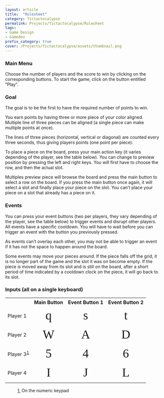```yaml
---
layout: article
title:  "Rulesheet"
category: Tictactocalypse
permalink: Projects/Tictactocalypse/Rulesheet
tags:
- Game Design
- Gamedev
prefix_category: true
cover: /Projects/Tictactocalypse/assets/thumbnail.png
---
```


### Main Menu

Choose the number of players and the score to win by clicking on the corresponding buttons. To start the game, click on the button entitled “Play”.

### Goal

The goal is to be the first to have the required number of points to win.

You earn points by having three or more piece of your color aligned. Multiple line of three pieces can be aligned (a single piece can make multiple points at once).

The lines of three pieces (horizontal, vertical or diagonal) are counted every three seconds, thus giving players points (one point per piece).

To place a piece on the board, press your main action key (it varies depending of the player, see the table below). You can change to preview position by pressing the left and right keys. You will first have to choose the row, and then the actual slot.

Multiples preview piece will browse the board and press the main button to select a row on the board. If you press the main button once again, it will select a slot and finally place your piece on the slot. You can’t place your piece on a slot that already has a piece on it.

### Events

You can press your event buttons (two per players, they vary depending of the player, see the table below) to trigger events and disrupt other players. All events have a specific cooldown. You will have to wait before you can trigger an event with the button you previously pressed.

As events can’t overlay each other, you may not be able to trigger an event if it has not the space to happen around the board.

Some events may move your pieces around. If the piece falls off the grid, it is no longer part of the game and the slot it was on become empty. If the piece is moved away from its slot and is still on the board, after a short period of time indicated by a cooldown clock on the piece, it will go back to its slot.

### Inputs (all on a single keyboard)

<html>
   <head>
    <style>
      @font-face { font-family: Keyboard; src: url('assets/fonts/Keyboard.otf') format("opentype"); }
      .keyboard {
         font-family: Keyboard;
         font-size: 2.5em;
         text-align: center;
         margin-bottom: -5em;
      }
    </style>
   </head>
   <body>
<table style="width:100%">
  <tr>
    <th style="visibility:hidden;"></th>
    <th style="text-align: center">Main Button</th>
    <th style="text-align: center">Event Button 1</th>
    <th style="text-align: center">Event Button 2</th>
  </tr>
  <tr>
    <td>Player 1</td>
    <td class="keyboard">q</td>
    <td class="keyboard">s</td>
    <td class="keyboard">t</td>
  </tr>
  <tr>
    <td>Player 2</td>
    <td class="keyboard">W</td>
    <td class="keyboard">A</td>
    <td class="keyboard">D</td>
  </tr>
  <tr>
    <td>Player 3<sup id="fn1-rf"><a href="#fn1">1</a></sup> </td>
    <td class="keyboard">5</td>
    <td class="keyboard">4</td>
    <td class="keyboard">6</td>
  </tr>
  <tr>
    <td>Player 4</td>
    <td class="keyboard">I</td>
    <td class="keyboard">J</td>
    <td class="keyboard">L</td>
  </tr>
</table>

<aside class="wb-fnote" role="note">
 <dl>
  <dd id="fn1">
   <p class="fn-rtn"><a href="#fn1-rf">1.</a> On the numeric keypad</p>
  </dd>
 </dl>
</aside>
</body>
</html>
